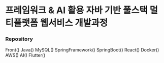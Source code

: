 # 프레임워크 & AI 활용 자바 기반 풀스택 멀티플랫폼 웹서비스 개발과정

### Repository
Front()
Java()
MySQL()
SpringFramework()
SpringBoot()
React()
Docker()
AWS()
AI()
Flutter()

